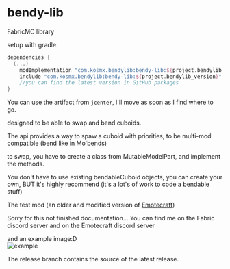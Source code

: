 # bendy-lib
FabricMC library

setup with gradle:

```groovy
dependencies {
  (...) 
    modImplementation "com.kosmx.bendylib:bendy-lib:${project.bendylib_version}"
    include "com.kosmx.bendylib:bendy-lib:${project.bendylib_version}"
    //you can find the latest version in GitHub packages
}
```
You can use the artifact from `jcenter`, I'll move as soon as I find where to go.

designed to be able to swap and bend cuboids.

The api provides a way to spaw a cuboid with priorities, to be multi-mod compatible
(bend like in Mo'bends)

to swap, you have to create a class from MutableModelPart, and implement the methods.

You don't have to use existing bendableCuboid objects, you can create your own, BUT it's highly recommend (it's a lot's of work to code a bendable stuff)

The test mod (an older and modified version of [Emotecraft](https://github.com/kosmx/emotes))

Sorry for this not finished documentation...
You can find me on the Fabric discord server and on the Emotecraft discord server

and an example image:D  
![example](https://raw.githubusercontent.com/KosmX/bendy-lib/dev/example.png)  
  
The release branch contains the source of the latest release.
